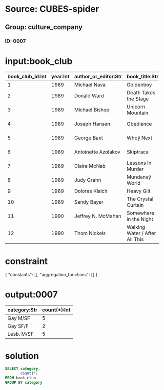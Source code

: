 # Source: CUBES-spider
## Group: culture_company
### ID: 0007

# input:book_club

| book_club_id:Int | year:Int | author_or_editor:Str | book_title:Str | publisher:Str | category:Str | result:Str |
|---|---|---|---|---|---|---|
| 1 | 1989 | Michael Nava | Goldenboy | Alyson | Gay M/SF | Won [A ] |
| 2 | 1989 | Donald Ward | Death Takes the Stage | St. Martin's Press | Gay M/SF | Nom |
| 3 | 1989 | Michael Bishop | Unicorn Mountain | William Morrow | Gay M/SF | Nom |
| 4 | 1989 | Joseph Hansen | Obedience | Mysterious Press | Gay M/SF | Nom |
| 5 | 1989 | George Baxt | Whoӳ Next | International Polygonics | Gay M/SF | Nom |
| 6 | 1989 | Antoinette Azolakov | Skiptrace | Banned Books | Lesb. M/SF | Won |
| 7 | 1989 | Claire McNab | Lessons In Murder | Naiad Press | Lesb. M/SF | Nom |
| 8 | 1989 | Judy Grahn | Mundaneӳ World | Crossing Press | Lesb. M/SF | Nom |
| 9 | 1989 | Dolores Klaich | Heavy Gilt | Naiad Press | Lesb. M/SF | Nom |
| 10 | 1989 | Sandy Bayer | The Crystal Curtain | Alyson | Lesb. M/SF | Nom |
| 11 | 1990 | Jeffrey N. McMahan | Somewhere in the Night | Alyson | Gay SF/F | Won [B ] |
| 12 | 1990 | Thom Nickels | Walking Water / After All This | Banned Books | Gay SF/F | Nom |

# constraint

{
  "constants": [],
  "aggregation_functions": []
}

# output:0007

| category:Str | count(*):Int |
|---|---|
| Gay M/SF | 5 |
| Gay SF/F | 2 |
| Lesb. M/SF | 5 |

# solution

```sql
SELECT category,
       count(*)
FROM book_club
GROUP BY category
```
